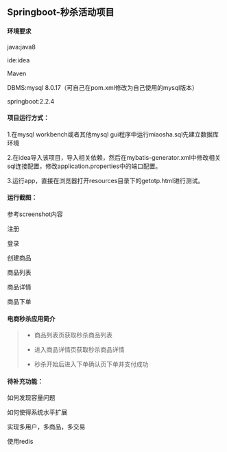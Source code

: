 ## Springboot-秒杀活动项目



#### 环境要求

java:java8

ide:idea

Maven  

DBMS:mysql 8.0.17（可自己在pom.xml修改为自己使用的mysql版本）

springboot:2.2.4



#### 项目运行方式：

1.在mysql workbench或者其他mysql gui程序中运行miaosha.sql先建立数据库环境

2.在idea导入该项目，导入相关依赖，然后在mybatis-generator.xml中修改相关sql连接配置，修改application.properties中的端口配置。

3.运行app，直接在浏览器打开resources目录下的getotp.html进行测试。



#### 运行截图：

参考screenshot内容

注册

登录

创建商品

商品列表

商品详情

商品下单

#### **电商秒杀应用简介**

> * 商品列表页获取秒杀商品列表
>
> * 进入商品详情页获取秒杀商品详情
>
> * 秒杀开始后进入下单确认页下单并支付成功
>
>   

#### 待补充功能：

如何发现容量问题

如何使得系统水平扩展

实现多用户，多商品，多交易

使用redis

